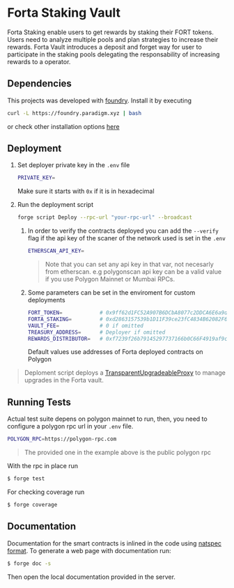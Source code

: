 # Forta Staking Vault

Forta Staking enable users to get rewards by staking their FORT tokens. Users need to analyze multiple pools and plan strategies to increase their rewards. Forta Vault introduces a deposit and forget way for user to participate in the staking pools delegating the responsability of increasing rewards to a operator.

## Dependencies

This projects was developed with [foundry](https://book.getfoundry.sh/). Install it by executing

```bash
curl -L https://foundry.paradigm.xyz | bash
```

or check other installation options [here](https://book.getfoundry.sh/getting-started/installation)

## Deployment

1.  Set deployer private key in the `.env` file
    ```bash
    PRIVATE_KEY=
    ```
    Make sure it starts with `0x` if it is in hexadecimal
2.  Run the deployment script

    ```bash
    forge script Deploy --rpc-url "your-rpc-url" --broadcast
    ```

    1.  In order to verify the contracts deployed you can add the `--verify` flag if the api key of the scaner of the network used is set in the `.env`
        ```bash
        ETHERSCAN_API_KEY=
        ```
        > Note that you can set any api key in that var, not necesarly from etherscan. e.g polygonscan api key can be a valid value if you use Polygon Mainnet or Mumbai RPCs.
    2.  Some parameters can be set in the enviroment for custom deployments

        ```bash
        FORT_TOKEN=            # 0x9ff62d1FC52A907B6DCbA8077c2DDCA6E6a9d3e1 if omitted
        FORTA_STAKING=         # 0xd2863157539b1D11F39ce23fC4834B62082F6874 if ommitted
        VAULT_FEE=             # 0 if omitted
        TREASURY_ADDRESS=      # Deployer if omitted
        REWARDS_DISTRIBUTOR=   # 0xf7239f26b79145297737166b0C66F4919af9c507 if omitted
        ```

        Default values use addresses of Forta deployed contracts on Polygon

> Deploment script deploys a [TransparentUpgradeableProxy](https://github.com/OpenZeppelin/openzeppelin-contracts/blob/master/contracts/proxy/transparent/TransparentUpgradeableProxy.sol) to manage upgrades in the Forta vault.

## Running Tests

Actual test suite depens on polygon mainnet to run, then, you need to configure a polygon rpc url in your `.env` file.

```bash
POLYGON_RPC=https://polygon-rpc.com
```

> The provided one in the example above is the public polygon rpc

With the rpc in place run

```bash
$ forge test
```

For checking coverage run

```bash
$ forge coverage
```

## Documentation

Documentation for the smart contracts is inlined in the code using [natspec format](https://docs.soliditylang.org/en/latest/natspec-format.html). To generate a web page with documentation run:

```bash
$ forge doc -s
```

Then open the local documentation provided in the server.
